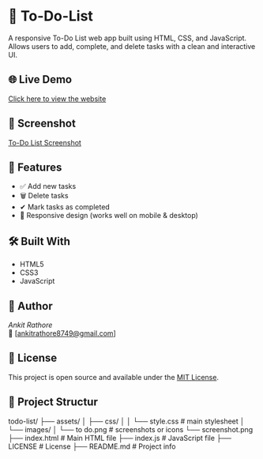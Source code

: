 # 📝 To-Do-List
A responsive To-Do List web app built using HTML, CSS, and JavaScript. Allows users to add, complete, and delete tasks with a clean and interactive UI.

## 🌐 Live Demo
[Click here to view the website]( https://ankitrathore8749.github.io/To-Do-List/)

## 📸 Screenshot
[To-Do List Screenshot](assets/Images/screenshot.png)

## 🚀 Features
- ✅ Add new tasks
- 🗑 Delete tasks
- ✔ Mark tasks as completed
- 📱 Responsive design (works well on mobile & desktop)

## 🛠 Built With
- HTML5
- CSS3
- JavaScript

## 🙌 Author
*Ankit Rathore*  
📧 [ankitrathore8749@gmail.com] 

## 📌 License
This project is open source and available under the [MIT License](LICENSE).

## 📂 Project Structur
todo-list/
├── assets/
│   ├── css/
│   │   └── style.css         # main stylesheet
│   └── images/
│       └── to do.png         # screenshots or icons
        └── screenshot.png 
├── index.html                # Main HTML file
├── index.js                  # JavaScript file
├── LICENSE                   # License
├── README.md                 # Project info
